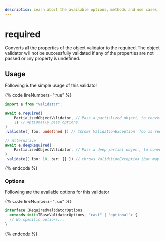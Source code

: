 ```yaml
---
description: Learn about the available options, methods and use cases.
---
```


# required

Converts all the properties of the object validator to the required. The object validator will not be successfully validated if any of the properties are not passed or any property is undefined.

## Usage

Following is the simple usage of this validator

{% code lineNumbers="true" %}
```typescript
import e from "validator";

await e.required(
    PartializedObjectValidator, // Pass a partialized object, to convert to required.
    {} // Optionally pass options
)
.validate({ foo: undefined }) // throws ValidationException (foo is required)

// Alternative
await e.deepRequired(
    PartializedObjectValidator, // Pass a deep partial object, to convert to required.
)
.validate({ foo: 10, bar: {} }) // throws ValidationException (bar may not be empty)
```
{% endcode %}

### Options

Following are the available options for this validator

{% code lineNumbers="true" %}
```typescript
interface IRequiredValidatorOptions
  extends Omit<TBaseValidatorOptions, "cast" | "optional"> {
  // No specific options...
}
```
{% endcode %}
